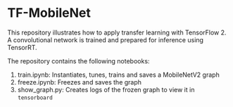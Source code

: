 # TF-MobileNet
This repository illustrates how to apply transfer learning with TensorFlow 2.
A convolutional network is trained and prepared for inference using TensorRT.

The repository contains the following notebooks:

1. train.ipynb: Instantiates, tunes, trains and saves a MobileNetV2 graph
2. freeze.ipynb: Freezes and saves the graph
3. show_graph.py: Creates logs of the frozen graph to view it in `tensorboard`
